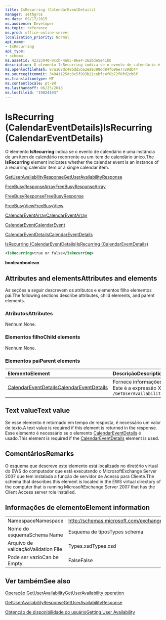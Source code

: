 ```yaml
---
title: IsRecurring (CalendarEventDetails)
manager: sethgros
ms.date: 09/17/2015
ms.audience: Developer
ms.topic: reference
ms.prod: office-online-server
localization_priority: Normal
api_name:
- IsRecurring
api_type:
- schema
ms.assetid: 42323940-0ccb-4a05-86e4-262bde5e41b0
description: O elemento IsRecurring indica se o evento de calendário é uma instância de um item de calendário recorrente ou um item de calendário único.
ms.openlocfilehash: 87a168dc48bdd5ba2ea9398dd84f696e7729db44
ms.sourcegitcommit: 34041125dc8c5f993b21cebfc4f8b72f0fd2cb6f
ms.translationtype: MT
ms.contentlocale: pt-BR
ms.lasthandoff: 06/25/2018
ms.locfileid: "19824103"
---
```

# <a name="isrecurring-calendareventdetails"></a><span data-ttu-id="3abfb-103">IsRecurring (CalendarEventDetails)</span><span class="sxs-lookup"><span data-stu-id="3abfb-103">IsRecurring (CalendarEventDetails)</span></span>

<span data-ttu-id="3abfb-104">O elemento **IsRecurring** indica se o evento de calendário é uma instância de um item de calendário recorrente ou um item de calendário único.</span><span class="sxs-lookup"><span data-stu-id="3abfb-104">The **IsRecurring** element indicates whether the calendar event is an instance of a recurring calendar item or a single calendar item.</span></span> 
  
[<span data-ttu-id="3abfb-105">GetUserAvailabilityResponse</span><span class="sxs-lookup"><span data-stu-id="3abfb-105">GetUserAvailabilityResponse</span></span>](getuseravailabilityresponse.md)
  
[<span data-ttu-id="3abfb-106">FreeBusyResponseArray</span><span class="sxs-lookup"><span data-stu-id="3abfb-106">FreeBusyResponseArray</span></span>](freebusyresponsearray.md)
  
[<span data-ttu-id="3abfb-107">FreeBusyResponse</span><span class="sxs-lookup"><span data-stu-id="3abfb-107">FreeBusyResponse</span></span>](freebusyresponse.md)
  
[<span data-ttu-id="3abfb-108">FreeBusyView</span><span class="sxs-lookup"><span data-stu-id="3abfb-108">FreeBusyView</span></span>](freebusyview.md)
  
[<span data-ttu-id="3abfb-109">CalendarEventArray</span><span class="sxs-lookup"><span data-stu-id="3abfb-109">CalendarEventArray</span></span>](calendareventarray.md)
  
[<span data-ttu-id="3abfb-110">CalendarEvent</span><span class="sxs-lookup"><span data-stu-id="3abfb-110">CalendarEvent</span></span>](calendarevent.md)
  
[<span data-ttu-id="3abfb-111">CalendarEventDetails</span><span class="sxs-lookup"><span data-stu-id="3abfb-111">CalendarEventDetails</span></span>](calendareventdetails.md)
  
[<span data-ttu-id="3abfb-112">IsRecurring (CalendarEventDetails)</span><span class="sxs-lookup"><span data-stu-id="3abfb-112">IsRecurring (CalendarEventDetails)</span></span>](isrecurring-calendareventdetails.md)
  
```xml
<IsRecurring>true or false</IsRecurring>
```

 <span data-ttu-id="3abfb-113">**boolean**</span><span class="sxs-lookup"><span data-stu-id="3abfb-113">**boolean**</span></span>
## <a name="attributes-and-elements"></a><span data-ttu-id="3abfb-114">Attributes and elements</span><span class="sxs-lookup"><span data-stu-id="3abfb-114">Attributes and elements</span></span>

<span data-ttu-id="3abfb-115">As seções a seguir descrevem os atributos e elementos filho elementos pai.</span><span class="sxs-lookup"><span data-stu-id="3abfb-115">The following sections describe attributes, child elements, and parent elements.</span></span>
  
### <a name="attributes"></a><span data-ttu-id="3abfb-116">Atributos</span><span class="sxs-lookup"><span data-stu-id="3abfb-116">Attributes</span></span>

<span data-ttu-id="3abfb-117">Nenhum.</span><span class="sxs-lookup"><span data-stu-id="3abfb-117">None.</span></span>
  
### <a name="child-elements"></a><span data-ttu-id="3abfb-118">Elementos filho</span><span class="sxs-lookup"><span data-stu-id="3abfb-118">Child elements</span></span>

<span data-ttu-id="3abfb-119">Nenhum.</span><span class="sxs-lookup"><span data-stu-id="3abfb-119">None.</span></span>
  
### <a name="parent-elements"></a><span data-ttu-id="3abfb-120">Elementos pai</span><span class="sxs-lookup"><span data-stu-id="3abfb-120">Parent elements</span></span>

|<span data-ttu-id="3abfb-121">**Elemento**</span><span class="sxs-lookup"><span data-stu-id="3abfb-121">**Element**</span></span>|<span data-ttu-id="3abfb-122">**Descrição**</span><span class="sxs-lookup"><span data-stu-id="3abfb-122">**Description**</span></span>|
|:-----|:-----|
|[<span data-ttu-id="3abfb-123">CalendarEventDetails</span><span class="sxs-lookup"><span data-stu-id="3abfb-123">CalendarEventDetails</span></span>](calendareventdetails.md) <br/> |<span data-ttu-id="3abfb-124">Fornece informações adicionais sobre um evento de calendário.</span><span class="sxs-lookup"><span data-stu-id="3abfb-124">Provides additional information about a calendar event.</span></span>  <br/> <span data-ttu-id="3abfb-125">Este é a expressão XPath para esse elemento:</span><span class="sxs-lookup"><span data-stu-id="3abfb-125">The following is the XPath expression to this element:</span></span>  <br/>  `/GetUserAvailabilityResponse/FreeBusyResponseArray/FreeBusyResponse/FreeBusyView/CalendarEventArray/CalendarEvent[i]/CalendarEventDetails` <br/> |
   
## <a name="text-value"></a><span data-ttu-id="3abfb-126">Text value</span><span class="sxs-lookup"><span data-stu-id="3abfb-126">Text value</span></span>

<span data-ttu-id="3abfb-127">Se esse elemento é retornado em tempo de resposta, é necessário um valor de texto.</span><span class="sxs-lookup"><span data-stu-id="3abfb-127">A text value is required if this element is returned in the response.</span></span> <span data-ttu-id="3abfb-128">Esse elemento é necessário se o elemento [CalendarEventDetails](calendareventdetails.md) é usado.</span><span class="sxs-lookup"><span data-stu-id="3abfb-128">This element is required if the [CalendarEventDetails](calendareventdetails.md) element is used.</span></span> 
  
## <a name="remarks"></a><span data-ttu-id="3abfb-129">Comentários</span><span class="sxs-lookup"><span data-stu-id="3abfb-129">Remarks</span></span>

<span data-ttu-id="3abfb-130">O esquema que descreve este elemento está localizado no diretório virtual do EWS do computador que está executando o MicrosoftExchange Server 2007 que tem instalada a função de servidor de Acesso para Cliente.</span><span class="sxs-lookup"><span data-stu-id="3abfb-130">The schema that describes this element is located in the EWS virtual directory of the computer that is running MicrosoftExchange Server 2007 that has the Client Access server role installed.</span></span>
  
## <a name="element-information"></a><span data-ttu-id="3abfb-131">Informações de elemento</span><span class="sxs-lookup"><span data-stu-id="3abfb-131">Element information</span></span>

|||
|:-----|:-----|
|<span data-ttu-id="3abfb-132">Namespace</span><span class="sxs-lookup"><span data-stu-id="3abfb-132">Namespace</span></span>  <br/> |http://schemas.microsoft.com/exchange/services/2006/types  <br/> |
|<span data-ttu-id="3abfb-133">Nome do esquema</span><span class="sxs-lookup"><span data-stu-id="3abfb-133">Schema Name</span></span>  <br/> |<span data-ttu-id="3abfb-134">Esquema de tipos</span><span class="sxs-lookup"><span data-stu-id="3abfb-134">Types schema</span></span>  <br/> |
|<span data-ttu-id="3abfb-135">Arquivo de validação</span><span class="sxs-lookup"><span data-stu-id="3abfb-135">Validation File</span></span>  <br/> |<span data-ttu-id="3abfb-136">Types.xsd</span><span class="sxs-lookup"><span data-stu-id="3abfb-136">Types.xsd</span></span>  <br/> |
|<span data-ttu-id="3abfb-137">Pode ser vazio</span><span class="sxs-lookup"><span data-stu-id="3abfb-137">Can be Empty</span></span>  <br/> |<span data-ttu-id="3abfb-138">False</span><span class="sxs-lookup"><span data-stu-id="3abfb-138">False</span></span>  <br/> |
   
## <a name="see-also"></a><span data-ttu-id="3abfb-139">Ver também</span><span class="sxs-lookup"><span data-stu-id="3abfb-139">See also</span></span>



[<span data-ttu-id="3abfb-140">Operação GetUserAvailability</span><span class="sxs-lookup"><span data-stu-id="3abfb-140">GetUserAvailability operation</span></span>](getuseravailability-operation.md)
  
[<span data-ttu-id="3abfb-141">GetUserAvailabilityResponse</span><span class="sxs-lookup"><span data-stu-id="3abfb-141">GetUserAvailabilityResponse</span></span>](getuseravailabilityresponse.md)


[<span data-ttu-id="3abfb-142">Obtenção de disponibilidade do usuário</span><span class="sxs-lookup"><span data-stu-id="3abfb-142">Getting User Availability</span></span>](http://msdn.microsoft.com/library/d4133fcb-9b0f-4e6b-aadf-a389da83516a%28Office.15%29.aspx)

